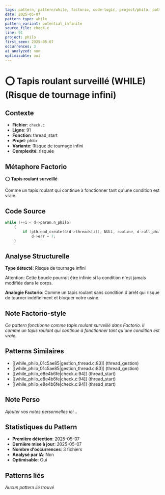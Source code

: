 ```yaml
---
tags: pattern, pattern/while, factorio, code-logic, project/philo, pattern/variant/potential_infinite
date: 2025-05-07
pattern_type: while
pattern_variant: potential_infinite
source_file: check.c
line: 91
project: philo
first_seen: 2025-05-07
occurrences: 3
ai_analyzed: non
optimizable: oui
---
```


# ⭕ Tapis roulant surveillé (WHILE) (Risque de tournage infini)

## Contexte
- **Fichier**: `check.c`
- **Ligne**: 91
- **Fonction**: thread_start
- **Projet**: philo
- **Variante**: Risque de tournage infini
- **Complexité**: risquée

## Métaphore Factorio
⭕ **Tapis roulant surveillé**

Comme un tapis roulant qui continue à fonctionner tant qu'une condition est vraie.

## Code Source
```c
while (++i < d->param.n_philo)
	{
		if (pthread_create(&(d->threads[i]), NULL, routine, d->all_philo[i]))
			d->err = 7;
	}
```

## Analyse Structurelle
**Type détecté**: Risque de tournage infini

Attention: Cette boucle pourrait être infinie si la condition n'est jamais modifiée dans le corps.

**Analogie Factorio**:
Comme un tapis roulant sans condition d'arrêt qui risque de tourner indéfiniment et bloquer votre usine.

## Note Factorio-style
*Ce pattern fonctionne comme tapis roulant surveillé dans Factorio. Il comme un tapis roulant qui continue à fonctionner tant qu'une condition est vraie.*

## Patterns Similaires
- [[while_philo_01c5ae85|gestion_thread.c:83]] (thread_gestion)
- [[while_philo_01c5ae85|gestion_thread.c:83]] (thread_gestion)
- [[while_philo_e8e4b6fe|check.c:94]] (thread_start)
- [[while_philo_e8e4b6fe|check.c:94]] (thread_start)
- [[while_philo_e8e4b6fe|check.c:94]] (thread_start)

## Note Perso
*Ajouter vos notes personnelles ici...*

## Statistiques du Pattern
- **Première détection**: 2025-05-07
- **Dernière mise à jour**: 2025-05-07
- **Nombre d'occurrences**: 3 fichiers
- **Analysé par IA**: Non
- **Optimisable**: Oui

## Patterns liés
*Aucun pattern lié trouvé*
